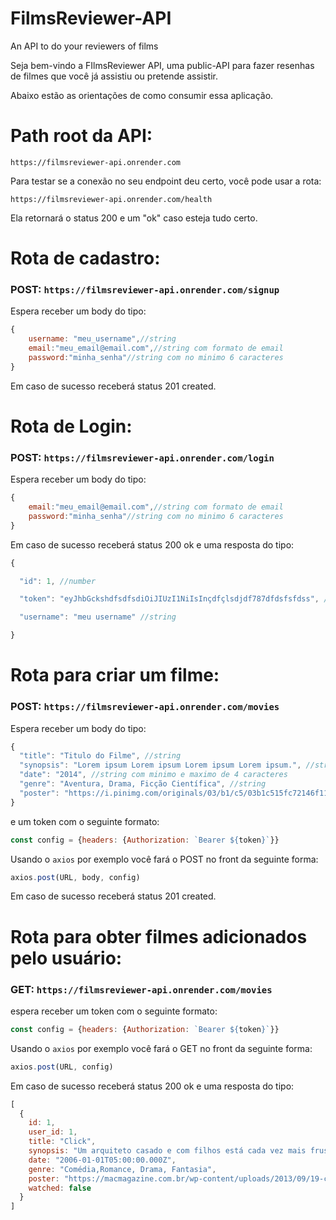 # FilmsReviewer-API
An API to do your reviewers of films

Seja bem-vindo a FIlmsReviewer API, uma public-API para fazer resenhas de filmes que você já assistiu ou pretende assistir.

Abaixo estão as orientações de como consumir essa aplicação.

# Path root da API:

```https://filmsreviewer-api.onrender.com```

Para testar se a conexão no seu endpoint deu certo, você pode usar a rota: 

```https://filmsreviewer-api.onrender.com/health```

Ela retornará o status 200 e um "ok" caso esteja tudo certo.

# Rota de cadastro: 

### POST: ```https://filmsreviewer-api.onrender.com/signup```

Espera receber um body do tipo:

```js
{
    username: "meu_username",//string
    email:"meu_email@email.com",//string com formato de email
    password:"minha_senha"//string com no minimo 6 caracteres
}
```

Em caso de sucesso receberá status 201 created.

# Rota de Login: 

### POST: ```https://filmsreviewer-api.onrender.com/login```

Espera receber um body do tipo:

```js
{
    email:"meu_email@email.com",//string com formato de email
    password:"minha_senha"//string com no minimo 6 caracteres
}
```

Em caso de sucesso receberá status 200 ok e uma resposta do tipo:

```js
{

  "id": 1, //number

  "token": "eyJhbGckshdfsdfsdiOiJIUzI1NiIsInçdfçlsdjdf787dfdsfsfdss", //string

  "username": "meu username" //string

}
```

# Rota para criar um filme: 

### POST: ```https://filmsreviewer-api.onrender.com/movies```

Espera receber um body do tipo:

```js
{
  "title": "Titulo do Filme", //string
  "synopsis": "Lorem ipsum Lorem ipsum Lorem ipsum Lorem ipsum.", //string
  "date": "2014", //string com minimo e maximo de 4 caracteres 
  "genre": "Aventura, Drama, Ficção Científica", //string
  "poster": "https://i.pinimg.com/originals/03/b1/c5/03b1c515fc72146f114c5aeb66695fb3.jpg" //string no formato de url
}
```

e um token com o seguinte formato:

```js
const config = {headers: {Authorization: `Bearer ${token}`}}
```

Usando o ```axios``` por exemplo você fará o POST no front da seguinte forma:

```js
axios.post(URL, body, config)
```

Em caso de sucesso receberá status 201 created.

# Rota para obter filmes adicionados pelo usuário: 

### GET: ```https://filmsreviewer-api.onrender.com/movies```

espera receber um token com o seguinte formato:

```js
const config = {headers: {Authorization: `Bearer ${token}`}}
```

Usando o ```axios``` por exemplo você fará o GET no front da seguinte forma:

```js
axios.post(URL, config)
```

Em caso de sucesso receberá status 200 ok e uma resposta do tipo:

```js
[
  {
    id: 1,
    user_id: 1,
    title: "Click",
    synopsis: "Um arquiteto casado e com filhos está cada vez mais frustrado por passar a maior parte de seu tempo trabalhando. Um dia, ele encontra um inventor excêntrico que lhe dá um controle remoto universal, com capacidade de acelerar o tempo. No início, ele usa o aparelho para acelerar qualquer momento tedioso, mas se dá conta de que está acelerando o tempo demais e deixando de viver preciosos momentos em família. Desesperado, ele procura o inventor para ajudá-lo a reverter o que fez.",
    date: "2006-01-01T05:00:00.000Z",
    genre: "Comédia,Romance, Drama, Fantasia",
    poster: "https://macmagazine.com.br/wp-content/uploads/2013/09/19-click.jpg",
    watched: false
  }
]
```